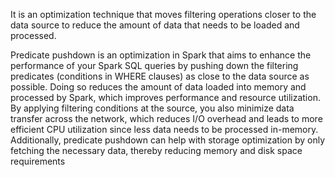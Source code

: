 It is an optimization technique that moves filtering operations closer to the data source to reduce the amount of data that needs to be loaded and processed.

Predicate pushdown is an optimization in Spark that aims to enhance the performance of your Spark SQL queries by pushing down the filtering predicates (conditions in WHERE clauses) as close to the data source as possible. Doing so reduces the amount of data loaded into memory and processed by Spark, which improves performance and resource utilization. By applying filtering conditions at the source, you also minimize data transfer across the network, which reduces I/O overhead and leads to more efficient CPU utilization since less data needs to be processed in-memory. Additionally, predicate pushdown can help with storage optimization by only fetching the necessary data, thereby reducing memory and disk space requirements